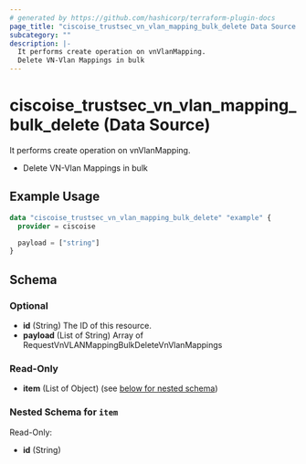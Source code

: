 ```yaml
---
# generated by https://github.com/hashicorp/terraform-plugin-docs
page_title: "ciscoise_trustsec_vn_vlan_mapping_bulk_delete Data Source - terraform-provider-ciscoise"
subcategory: ""
description: |-
  It performs create operation on vnVlanMapping.
  Delete VN-Vlan Mappings in bulk
---
```


# ciscoise_trustsec_vn_vlan_mapping_bulk_delete (Data Source)

It performs create operation on vnVlanMapping.

- Delete VN-Vlan Mappings in bulk

## Example Usage

```terraform
data "ciscoise_trustsec_vn_vlan_mapping_bulk_delete" "example" {
  provider = ciscoise

  payload = ["string"]
}
```

<!-- schema generated by tfplugindocs -->
## Schema

### Optional

- **id** (String) The ID of this resource.
- **payload** (List of String) Array of RequestVnVLANMappingBulkDeleteVnVlanMappings

### Read-Only

- **item** (List of Object) (see [below for nested schema](#nestedatt--item))

<a id="nestedatt--item"></a>
### Nested Schema for `item`

Read-Only:

- **id** (String)


